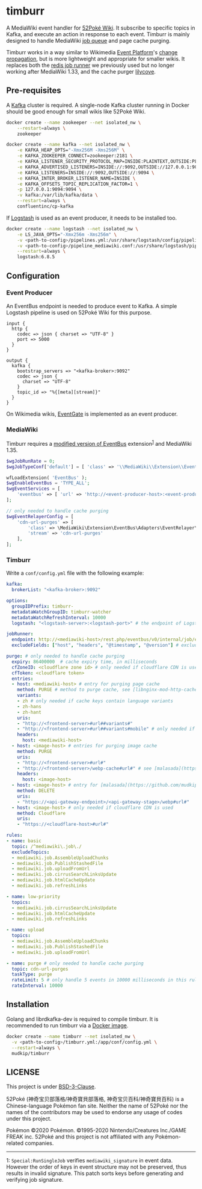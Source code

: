 timburr
=======

A MediaWiki event handler for [52Poké Wiki](https://wiki.52poke.com/). It subscribe to specific topics in Kafka, and execute an action in response to each event. Timburr is mainly designed to handle MediaWiki [job queue](https://www.mediawiki.org/wiki/Manual:Job_queue) and page cache purging.

Timburr works in a way similar to Wikimedia [Event Platform](https://wikitech.wikimedia.org/wiki/Event_Platform)'s [change propagation](https://github.com/wikimedia/mediawiki-services-change-propagation), but is more lightweight and appropriate for smaller wikis. It replaces both the [redis job runner](https://github.com/wikimedia/mediawiki-services-jobrunner) we previously used but no longer working after MediaWiki 1.33, and the cache purger [lilycove](https://github.com/mudkipme/lilycove).

## Pre-requisites

A [Kafka](https://kafka.apache.org/) cluster is required. A single-node Kafka cluster running in Docker should be good enough for small wikis like 52Poké Wiki.

```bash
docker create --name zookeeper --net isolated_nw \
    --restart=always \
    zookeeper

docker create --name kafka --net isolated_nw \
    -e KAFKA_HEAP_OPTS="-Xmx256M -Xms256M" \
    -e KAFKA_ZOOKEEPER_CONNECT=zookeeper:2181 \
    -e KAFKA_LISTENER_SECURITY_PROTOCOL_MAP=INSIDE:PLAINTEXT,OUTSIDE:PLAINTEXT \
    -e KAFKA_ADVERTISED_LISTENERS=INSIDE://:9092,OUTSIDE://127.0.0.1:9094 \
    -e KAFKA_LISTENERS=INSIDE://:9092,OUTSIDE://:9094 \
    -e KAFKA_INTER_BROKER_LISTENER_NAME=INSIDE \
    -e KAFKA_OFFSETS_TOPIC_REPLICATION_FACTOR=1 \
    -p 127.0.0.1:9094:9094 \
    -v kafka:/var/lib/kafka/data \
    --restart=always \
    confluentinc/cp-kafka
```

If [Logstash](https://www.elastic.co/cn/products/logstash) is used as an event producer, it needs to be installed too.

```bash
docker create --name logstash --net isolated_nw \
    -e LS_JAVA_OPTS="-Xmx256m -Xms256m" \
    -v <path-to-config>/pipelines.yml:/usr/share/logstash/config/pipelines.yml \
    -v <path-to-config>/pipeline_mediawiki.conf:/usr/share/logstash/pipelines/pipeline_mediawiki.conf \
    --restart=always \
    logstash:6.8.5
```

## Configuration

### Event Producer

An EventBus endpoint is needed to produce event to Kafka. A simple Logstash pipeline is used on 52Poké Wiki for this purpose.

```
input {
  http {
    codec => json { charset => "UTF-8" }
    port => 5000
  }
}

output {
  kafka {
    bootstrap_servers => "<kafka-broker>:9092"
    codec => json {
      charset => "UTF-8"
    }
    topic_id => "%{[meta][stream]}"
  }
}
```

On Wikimedia wikis, [EventGate](https://github.com/wikimedia/eventgate) is implemented as an event producer.

### MediaWiki

Timburr requires a [modified version of EventBus](https://github.com/mudkipme/mediawiki-extensions-EventBus) extension<sup>[1](#why-eventbus)</sup> and MediaWiki 1.35.

```php
$wgJobRunRate = 0;
$wgJobTypeConf['default'] = [ 'class' => '\\MediaWiki\\Extension\\EventBus\\Adapters\\JobQueue\\JobQueueEventBus', 'readOnlyReason' => false ];

wfLoadExtension( 'EventBus' );
$wgEnableEventBus = 'TYPE_ALL';
$wgEventServices = [
    'eventbus' => [ 'url' => 'http://<event-producer-host>:<event-producer-port>', 'timeout' => 10 ],
];

// only needed to handle cache purging
$wgEventRelayerConfig = [
    'cdn-url-purges' => [
        'class' => \MediaWiki\Extension\EventBus\Adapters\EventRelayer\CdnPurgeEventRelayer::class,
        'stream' => 'cdn-url-purges'
    ],
];

```

### Timburr

Write a `conf/config.yml` file with the following example:

```yaml
kafka:
  brokerList: "<kafka-broker>:9092"

options:
  groupIDPrefix: timburr-
  metadataWatchGroupID: timburr-watcher
  metadataWatchRefreshInterval: 10000
  logstash: "<logstash-server>:<logstash-port>" # the endpoint of Logstash tcp input, only needed to send logs to Logstash

jobRunner:
  endpoint: http://<mediawiki-host>/rest.php/eventbus/v0/internal/job/execute
  excludeFields: ["host", "headers", "@timestamp", "@version"] # exclude fields added by Logstash

purge: # only needed to handle cache purging
  expiry: 86400000  # cache expiry time, in milliseconds
  cfZoneID: <cloudflare zone id> # only needed if cloudflare CDN is used
  cfToken: <cloudflare token>
  entries:
  - host: <mediawiki-host> # entry for purging page cache
    method: PURGE # method to purge cache, see [libnginx-mod-http-cache-purge](https://packages.debian.org/buster/libnginx-mod-http-cache-purge) or [ngx_cache_purge](https://github.com/FRiCKLE/ngx_cache_purge) if nginx is used
    variants:
    - zh # only needed if cache keys contain language variants
    - zh-hans
    - zh-hant
    uris:
    - "http://<frontend-server>#url##variants#"
    - "http://<frontend-server>#url##variants#mobile" # only needed if cache keys differ between desktop and mobile
    headers:
      host: <mediawiki-host>
  - host: <image-host> # entries for purging image cache
    method: PURGE
    uris:
    - "http://<frontend-server>#url#"
    - "http://<frontend-server>/webp-cache#url#" # see [malasada](https://github.com/mudkipme/malasada)
    headers:
      host: <image-host>
  - host: <image-host> # entry for [malasada](https://github.com/mudkipme/malasada)
    method: DELETE
    uris:
    - "https://<api-gateway-endpoint>/<api-gateway-stage>/webp#url#"
  - host: <image-host> # only needed if cloudflare CDN is used
    method: Cloudflare
    uris:
    - "https://<cloudflare-host>#url#"

rules:
- name: basic
  topic: /^mediawiki\.job\./
  excludeTopics:
  - mediawiki.job.AssembleUploadChunks
  - mediawiki.job.PublishStashedFile
  - mediawiki.job.uploadFromUrl
  - mediawiki.job.cirrusSearchLinksUpdate
  - mediawiki.job.htmlCacheUpdate
  - mediawiki.job.refreshLinks

- name: low-priority
  topics:
  - mediawiki.job.cirrusSearchLinksUpdate
  - mediawiki.job.htmlCacheUpdate
  - mediawiki.job.refreshLinks

- name: upload
  topics:
  - mediawiki.job.AssembleUploadChunks
  - mediawiki.job.PublishStashedFile
  - mediawiki.job.uploadFromUrl

- name: purge # only needed to handle cache purging
  topic: cdn-url-purges
  taskType: purge
  rateLimit: 5 # only handle 5 events in 10000 milliseconds in this rule group
  rateInterval: 10000
```

## Installation

Golang and librdkafka-dev is required to compile timburr. It is recommended to run timburr via a [Docker image](https://github.com/users/mudkipme/packages/container/package/timburr).

```bash
docker create --name timburr --net isolated_nw \
  -v <path-to-config>/timburr.yml:/app/conf/config.yml \
  --restart=always \
  mudkip/timburr
```

## LICENSE

This project is under [BSD-3-Clause](LICENSE).

52Poké (神奇宝贝部落格/神奇寶貝部落格, 神奇宝贝百科/神奇寶貝百科) is a Chinese-language Pokémon fan site. Neither the name of 52Poké nor the names of the contributors may be used to endorse any usage of codes under this project.

Pokémon ©2020 Pokémon. ©1995-2020 Nintendo/Creatures Inc./GAME FREAK inc. 52Poké and this project is not affiliated with any Pokémon-related companies.

---

<a name="why-eventbus">1</a>: `Special:RunSingleJob` verifies `mediawiki_signature` in event data. However the order of keys in event structure may not be preserved, thus results in invalid signature. This patch sorts keys before generating and verifying job signature.